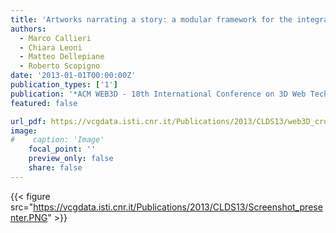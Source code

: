 ```yaml
---
title: 'Artworks narrating a story: a modular framework for the integrated presentation of three-dimensional and textual contents'
authors:
  - Marco Callieri
  - Chiara Leoni
  - Matteo Dellepiane
  - Roberto Scopigno
date: '2013-01-01T00:00:00Z'
publication_types: ['1']
publication: '*ACM WEB3D - 18th International Conference on 3D Web Technology*'
featured: false

url_pdf: https://vcgdata.isti.cnr.it/Publications/2013/CLDS13/web3D_cross.pdf
image:
#    caption: 'Image'
    focal_point: ''
    preview_only: false
    share: false
---
```

{{< figure src="https://vcgdata.isti.cnr.it/Publications/2013/CLDS13/Screenshot_presenter.PNG" >}}
